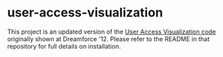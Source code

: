 # user-access-visualization

This project is an updated version of the [User Access Visualization
code](https://github.com/forcedotcom/user-access-visualization) originally shown
at Dreamforce '12.  Please refer to the README in that repository for full
details on installation.
